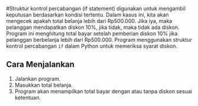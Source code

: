 #Struktur kontrol percabangan (if statement) digunakan untuk mengambil keputusan berdasarkan kondisi tertentu. Dalam kasus ini, kita akan mengecek apakah total belanja lebih dari Rp500.000. Jika iya, maka pelanggan mendapatkan diskon 10%, jika tidak, maka tidak ada diskon.
Program ini menghitung total bayar setelah pemberian diskon 10% jika pelanggan berbelanja lebih dari Rp500.000. Program menggunakan struktur kontrol percabangan `if` dalam Python untuk memeriksa syarat diskon.
## Cara Menjalankan
1. Jalankan program.
2. Masukkan total belanja.
3. Program akan menampilkan total bayar dengan atau tanpa diskon sesuai ketentuan.
